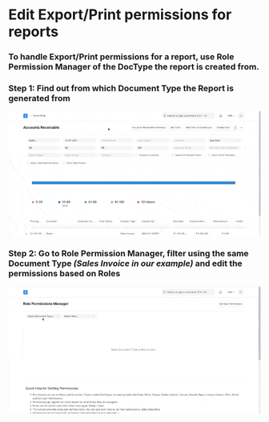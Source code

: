 
# Edit Export/Print permissions for reports



### To handle Export/Print permissions for a report, use Role Permission Manager of the DocType the report is created from.

### Step 1: Find out from which Document Type the Report is generated from

  


![](/files/rcDRhRG.gif)

  


### Step 2: Go to Role Permission Manager, filter using the same Document Type *(Sales Invoice in our example)* and edit the permissions based on Roles

  


![](/files/mqBtoqD.gif)




